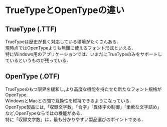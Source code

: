 # TrueTypeとOpenTypeの違い
## TrueType (.TTF)
TrueTypeは歴史が長く対応している環境がたくさんある．  
現時点ではOpenTypeよりも無難に使えるフォント形式といえる．  
特にWindows用のアプリケーションでは、いまだにTrueTypeのみをサポートしているというものが残っている．  

## OpenType (.OTF)
TrueTypeのもつ限界を緩和し,より高度な機能を持たせた新たなフォント規格がOpenType.  
WindowsとMacとの間で互換性を維持できるようになっている.  
OpenType製品には,「収録文字数」「合字」「異体字の制御」「柔軟な文字詰め」など,OpenTypeならではの機能がある．  
特に「収録文字数」は，最も分かりやすい製品選びのポイントである．  
